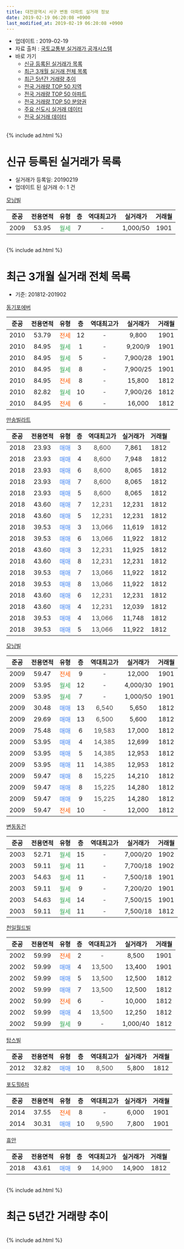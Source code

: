```yaml
---
title: 대전광역시 서구 변동 아파트 실거래 정보
date: 2019-02-19 06:20:08 +0900
last_modified_at: 2019-02-19 06:20:08 +0900
---
```


* 업데이트 : 2019-02-19
* 자료 출처 : [국토교통부 실거래가 공개시스템](http://rt.molit.go.kr)
* 바로 가기
    * [신규 등록된 실거래가 목록](#신규-등록된-실거래가-목록)
    * [최근 3개월 실거래 전체 목록](#최근-3개월-실거래-전체-목록)
    * [최근 5년간 거래량 추이](#최근-5년간-거래량-추이)
    * [전국 거래량 TOP 50 지역](https://ayogom.github.io/apt-trade-info/최근-3개월-전국에서-가장-거래가-많이-발생한-지역)
    * [전국 거래량 TOP 50 아파트](https://ayogom.github.io/apt-trade-info/최근-3개월-전국에서-가장-거래가-많이-발생한-아파트)
    * [전국 거래량 TOP 50 분양권](https://ayogom.github.io/apt-trade-info/최근-3개월-전국에서-가장-거래가-많이-발생한-분양권)
    * [주요 신도시 실거래 데이터](https://ayogom.github.io/apt-trade-info/주요-신도시)
    * [전국 실거래 데이터](https://ayogom.github.io/apt-trade-info/전국)
<br>
{% include ad.html %}
<br>

# 신규 등록된 실거래가 목록
* 실거래가 등록일: 20190219
* 업데이트 된 실거래 수: 1 건


[모닝빌](https://search.naver.com/search.naver?query=%EB%8C%80%EC%A0%84%EA%B4%91%EC%97%AD%EC%8B%9C+%EC%84%9C%EA%B5%AC+%EB%B3%80%EB%8F%99+%EB%AA%A8%EB%8B%9D%EB%B9%8C)

|준공|전용면적|유형|층|역대최고가|실거래가|거래월|
|:---:|:---:|:---:|:---:|:---:|:---:|:---:|
|2009|53.95|<span style="color:#34a853">월세</span>|7|<span style="color:#444444">-</span>|1,000/50|1901|


<br>
{% include ad.html %}
<br>

# 최근 3개월 실거래 전체 목록
* 기준: 201812-201902


[동기포에버](https://search.naver.com/search.naver?query=%EB%8C%80%EC%A0%84%EA%B4%91%EC%97%AD%EC%8B%9C+%EC%84%9C%EA%B5%AC+%EB%B3%80%EB%8F%99+%EB%8F%99%EA%B8%B0%ED%8F%AC%EC%97%90%EB%B2%84)

|준공|전용면적|유형|층|역대최고가|실거래가|거래월|
|:---:|:---:|:---:|:---:|:---:|:---:|:---:|
|2010|53.79|<span style="color:#ff5a00">전세</span>|12|<span style="color:#444444">-</span>|9,800|1901|
|2010|84.95|<span style="color:#34a853">월세</span>|1|<span style="color:#444444">-</span>|9,200/9|1901|
|2010|84.95|<span style="color:#34a853">월세</span>|5|<span style="color:#444444">-</span>|7,900/28|1901|
|2010|84.95|<span style="color:#34a853">월세</span>|8|<span style="color:#444444">-</span>|7,900/25|1901|
|2010|84.95|<span style="color:#ff5a00">전세</span>|8|<span style="color:#444444">-</span>|15,800|1812|
|2010|82.82|<span style="color:#34a853">월세</span>|10|<span style="color:#444444">-</span>|7,900/26|1812|
|2010|84.95|<span style="color:#ff5a00">전세</span>|6|<span style="color:#444444">-</span>|16,000|1812|

[만송빌라트](https://search.naver.com/search.naver?query=%EB%8C%80%EC%A0%84%EA%B4%91%EC%97%AD%EC%8B%9C+%EC%84%9C%EA%B5%AC+%EB%B3%80%EB%8F%99+%EB%A7%8C%EC%86%A1%EB%B9%8C%EB%9D%BC%ED%8A%B8)

|준공|전용면적|유형|층|역대최고가|실거래가|거래월|
|:---:|:---:|:---:|:---:|:---:|:---:|:---:|
|2018|23.93|<span style="color:#4285f3">매매</span>|3|<span style="color:#444444">8,600</span>|7,861|1812|
|2018|23.93|<span style="color:#4285f3">매매</span>|4|<span style="color:#444444">8,600</span>|7,948|1812|
|2018|23.93|<span style="color:#4285f3">매매</span>|6|<span style="color:#444444">8,600</span>|8,065|1812|
|2018|23.93|<span style="color:#4285f3">매매</span>|7|<span style="color:#444444">8,600</span>|8,065|1812|
|2018|23.93|<span style="color:#4285f3">매매</span>|5|<span style="color:#444444">8,600</span>|8,065|1812|
|2018|43.60|<span style="color:#4285f3">매매</span>|7|<span style="color:#444444">12,231</span>|12,231|1812|
|2018|43.60|<span style="color:#4285f3">매매</span>|5|<span style="color:#444444">12,231</span>|12,231|1812|
|2018|39.53|<span style="color:#4285f3">매매</span>|3|<span style="color:#444444">13,066</span>|11,619|1812|
|2018|39.53|<span style="color:#4285f3">매매</span>|6|<span style="color:#444444">13,066</span>|11,922|1812|
|2018|43.60|<span style="color:#4285f3">매매</span>|3|<span style="color:#444444">12,231</span>|11,925|1812|
|2018|43.60|<span style="color:#4285f3">매매</span>|8|<span style="color:#444444">12,231</span>|12,231|1812|
|2018|39.53|<span style="color:#4285f3">매매</span>|7|<span style="color:#444444">13,066</span>|11,922|1812|
|2018|39.53|<span style="color:#4285f3">매매</span>|8|<span style="color:#444444">13,066</span>|11,922|1812|
|2018|43.60|<span style="color:#4285f3">매매</span>|6|<span style="color:#444444">12,231</span>|12,231|1812|
|2018|43.60|<span style="color:#4285f3">매매</span>|4|<span style="color:#444444">12,231</span>|12,039|1812|
|2018|39.53|<span style="color:#4285f3">매매</span>|4|<span style="color:#444444">13,066</span>|11,748|1812|
|2018|39.53|<span style="color:#4285f3">매매</span>|5|<span style="color:#444444">13,066</span>|11,922|1812|

[모닝빌](https://search.naver.com/search.naver?query=%EB%8C%80%EC%A0%84%EA%B4%91%EC%97%AD%EC%8B%9C+%EC%84%9C%EA%B5%AC+%EB%B3%80%EB%8F%99+%EB%AA%A8%EB%8B%9D%EB%B9%8C)

|준공|전용면적|유형|층|역대최고가|실거래가|거래월|
|:---:|:---:|:---:|:---:|:---:|:---:|:---:|
|2009|59.47|<span style="color:#ff5a00">전세</span>|9|<span style="color:#444444">-</span>|12,000|1901|
|2009|53.95|<span style="color:#34a853">월세</span>|12|<span style="color:#444444">-</span>|4,000/30|1901|
|2009|53.95|<span style="color:#34a853">월세</span>|7|<span style="color:#444444">-</span>|1,000/50|1901|
|2009|30.48|<span style="color:#4285f3">매매</span>|13|<span style="color:#444444">6,540</span>|5,650|1812|
|2009|29.69|<span style="color:#4285f3">매매</span>|13|<span style="color:#444444">6,500</span>|5,600|1812|
|2009|75.48|<span style="color:#4285f3">매매</span>|6|<span style="color:#444444">19,583</span>|17,000|1812|
|2009|53.95|<span style="color:#4285f3">매매</span>|4|<span style="color:#444444">14,385</span>|12,699|1812|
|2009|53.95|<span style="color:#4285f3">매매</span>|5|<span style="color:#444444">14,385</span>|12,953|1812|
|2009|53.95|<span style="color:#4285f3">매매</span>|11|<span style="color:#444444">14,385</span>|12,953|1812|
|2009|59.47|<span style="color:#4285f3">매매</span>|8|<span style="color:#444444">15,225</span>|14,210|1812|
|2009|59.47|<span style="color:#4285f3">매매</span>|8|<span style="color:#444444">15,225</span>|14,280|1812|
|2009|59.47|<span style="color:#4285f3">매매</span>|9|<span style="color:#444444">15,225</span>|14,280|1812|
|2009|59.47|<span style="color:#ff5a00">전세</span>|10|<span style="color:#444444">-</span>|12,000|1812|

[변동동건](https://search.naver.com/search.naver?query=%EB%8C%80%EC%A0%84%EA%B4%91%EC%97%AD%EC%8B%9C+%EC%84%9C%EA%B5%AC+%EB%B3%80%EB%8F%99+%EB%B3%80%EB%8F%99%EB%8F%99%EA%B1%B4)

|준공|전용면적|유형|층|역대최고가|실거래가|거래월|
|:---:|:---:|:---:|:---:|:---:|:---:|:---:|
|2003|52.71|<span style="color:#34a853">월세</span>|15|<span style="color:#444444">-</span>|7,000/20|1902|
|2003|59.11|<span style="color:#34a853">월세</span>|11|<span style="color:#444444">-</span>|7,700/18|1902|
|2003|54.63|<span style="color:#34a853">월세</span>|11|<span style="color:#444444">-</span>|7,500/18|1901|
|2003|59.11|<span style="color:#34a853">월세</span>|9|<span style="color:#444444">-</span>|7,200/20|1901|
|2003|54.63|<span style="color:#34a853">월세</span>|14|<span style="color:#444444">-</span>|7,500/15|1901|
|2003|59.11|<span style="color:#34a853">월세</span>|11|<span style="color:#444444">-</span>|7,500/18|1812|


<script async src="//pagead2.googlesyndication.com/pagead/js/adsbygoogle.js"></script>
<!-- 기본 -->
<ins class="adsbygoogle"
     style="display:block"
     data-ad-client="ca-pub-2446590836940007"
     data-ad-slot="1659523306"
     data-ad-format="auto"
     data-full-width-responsive="true"></ins>
<script>
(adsbygoogle = window.adsbygoogle || []).push({});
</script>


[천일월드빌](https://search.naver.com/search.naver?query=%EB%8C%80%EC%A0%84%EA%B4%91%EC%97%AD%EC%8B%9C+%EC%84%9C%EA%B5%AC+%EB%B3%80%EB%8F%99+%EC%B2%9C%EC%9D%BC%EC%9B%94%EB%93%9C%EB%B9%8C)

|준공|전용면적|유형|층|역대최고가|실거래가|거래월|
|:---:|:---:|:---:|:---:|:---:|:---:|:---:|
|2002|59.99|<span style="color:#ff5a00">전세</span>|2|<span style="color:#444444">-</span>|8,500|1901|
|2002|59.99|<span style="color:#4285f3">매매</span>|4|<span style="color:#444444">13,500</span>|13,400|1901|
|2002|59.99|<span style="color:#4285f3">매매</span>|5|<span style="color:#444444">13,500</span>|12,500|1812|
|2002|59.99|<span style="color:#4285f3">매매</span>|7|<span style="color:#444444">13,500</span>|12,500|1812|
|2002|59.99|<span style="color:#ff5a00">전세</span>|6|<span style="color:#444444">-</span>|10,000|1812|
|2002|59.99|<span style="color:#4285f3">매매</span>|4|<span style="color:#444444">13,500</span>|12,250|1812|
|2002|59.99|<span style="color:#34a853">월세</span>|9|<span style="color:#444444">-</span>|1,000/40|1812|

[탑스빌](https://search.naver.com/search.naver?query=%EB%8C%80%EC%A0%84%EA%B4%91%EC%97%AD%EC%8B%9C+%EC%84%9C%EA%B5%AC+%EB%B3%80%EB%8F%99+%ED%83%91%EC%8A%A4%EB%B9%8C)

|준공|전용면적|유형|층|역대최고가|실거래가|거래월|
|:---:|:---:|:---:|:---:|:---:|:---:|:---:|
|2012|32.82|<span style="color:#4285f3">매매</span>|10|<span style="color:#444444">8,500</span>|5,800|1812|

[포도힐6차](https://search.naver.com/search.naver?query=%EB%8C%80%EC%A0%84%EA%B4%91%EC%97%AD%EC%8B%9C+%EC%84%9C%EA%B5%AC+%EB%B3%80%EB%8F%99+%ED%8F%AC%EB%8F%84%ED%9E%906%EC%B0%A8)

|준공|전용면적|유형|층|역대최고가|실거래가|거래월|
|:---:|:---:|:---:|:---:|:---:|:---:|:---:|
|2014|37.55|<span style="color:#ff5a00">전세</span>|8|<span style="color:#444444">-</span>|6,000|1901|
|2014|30.31|<span style="color:#4285f3">매매</span>|10|<span style="color:#444444">9,590</span>|7,800|1901|

[휴안](https://search.naver.com/search.naver?query=%EB%8C%80%EC%A0%84%EA%B4%91%EC%97%AD%EC%8B%9C+%EC%84%9C%EA%B5%AC+%EB%B3%80%EB%8F%99+%ED%9C%B4%EC%95%88)

|준공|전용면적|유형|층|역대최고가|실거래가|거래월|
|:---:|:---:|:---:|:---:|:---:|:---:|:---:|
|2018|43.61|<span style="color:#4285f3">매매</span>|9|<span style="color:#444444">14,900</span>|14,900|1812|


<br>
{% include ad.html %}
<br>

# 최근 5년간 거래량 추이


<div style="width:100%;">
    <canvas id="deal_progress" height="200"></canvas>
</div>

<script>
new Chart(document.getElementById("deal_progress"), {
    type: 'line',
    data: {
        labels: ['201402','201403','201404','201405','201406','201407','201408','201409','201410','201411','201412','201501','201502','201503','201504','201505','201506','201507','201508','201509','201510','201511','201512','201601','201602','201603','201604','201605','201606','201607','201608','201609','201610','201611','201612','201701','201702','201703','201704','201705','201706','201707','201708','201709','201710','201711','201712','201801','201802','201803','201804','201805','201806','201807','201808','201809','201810','201811','201812','201901','201902'],
        datasets: [{
            label: '매매',
            pointRadius: 1,
            data: [1, 4, 4, 2, 1, 0, 2, 22, 15, 3, 1, 19, 27, 52, 34, 32, 65, 23, 10, 13, 7, 22, 7, 3, 3, 1, 4, 40, 9, 14, 29, 17, 5, 21, 9, 4, 5, 14, 6, 17, 9, 23, 10, 13, 13, 19, 12, 12, 4, 16, 11, 10, 8, 8, 6, 7, 10, 3, 31, 2, 0],
            borderColor: "rgba(255, 201, 14, 1)",
            backgroundColor: "rgba(255, 201, 14, 0.5)",
            fill: false,
            lineTension: 0
        },{
            label: '전월세',
            pointRadius: 1,
            data: [16, 23, 18, 12, 12, 17, 13, 20, 34, 21, 25, 26, 30, 36, 28, 23, 16, 19, 19, 17, 14, 16, 19, 17, 27, 24, 23, 14, 22, 18, 14, 20, 15, 21, 13, 13, 10, 24, 25, 11, 17, 12, 9, 11, 6, 8, 13, 13, 19, 11, 12, 12, 9, 10, 7, 6, 9, 11, 7, 12, 2],
            borderColor: "rgba(0, 141, 185, 1)",
            backgroundColor: "rgba(0, 141, 185, 0.5)",
            fill: false,
            lineTension: 0
        }
        ]
    },
    options: {
        responsive: true,
        title: {
            display: false
        },
        tooltips: {
            mode: 'index',
            intersect: false
        },
        hover: {
            mode: 'nearest',
            intersect: true
        },
        scales: {
            xAxes: [{
                display: true,
                scaleLabel: {
                    display: true,
                    labelString: '년/월'
                }
            }],
            yAxes: [{
                display: true,
                ticks: {
                    suggestedMin: 0,
                },
                scaleLabel: {
                    display: true,
                    labelString: '실거래 수'
                }
            }]
        }
    }
});

</script>


<br>
{% include ad.html %}
<br>

